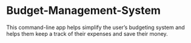 # Budget-Management-System
This command-line app helps simplify the user’s budgeting system and helps them keep a track of their expenses and save their money.
